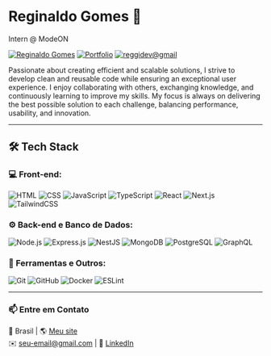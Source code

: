 # Reginaldo Gomes 👋

Intern @ ModeON

[![Reginaldo Gomes](https://img.shields.io/badge/Reginaldo%20Gomes-%2338A169?style=flat&logo=linkedin&logoColor=white)](https://www.linkedin.com/in/reggidev/)
[![Portfolio](https://img.shields.io/badge/Portfolio-%2338A169?style=flat&logo=internet-explorer&logoColor=white)](https://reggidev.vercel.app)
[![reggidev@gmail](https://img.shields.io/badge/reggidev%40gmail.com-%2338A169?style=flat&logo=gmail&logoColor=white)](mailto:reggidev@gmail.com)

Passionate about creating efficient and scalable solutions, I strive to develop clean and reusable code while ensuring an exceptional user experience. I enjoy collaborating with others, exchanging knowledge, and continuously learning to improve my skills. My focus is always on delivering the best possible solution to each challenge, balancing performance, usability, and innovation.

---

## 🛠 Tech Stack  

### 💻 Front-end:  
![HTML](https://img.shields.io/badge/-HTML-2D2D2D?style=flat&logo=html5&logoColor=white) 
![CSS](https://img.shields.io/badge/-CSS-2D2D2D?style=flat&logo=css3&logoColor=white) 
![JavaScript](https://img.shields.io/badge/-JavaScript-2D2D2D?style=flat&logo=javascript&logoColor=F7DF1E) 
![TypeScript](https://img.shields.io/badge/-TypeScript-2D2D2D?style=flat&logo=typescript&logoColor=3178C6) 
![React](https://img.shields.io/badge/-React-2D2D2D?style=flat&logo=react&logoColor=61DAFB) 
![Next.js](https://img.shields.io/badge/-Next.js-2D2D2D?style=flat&logo=next.js&logoColor=white) 
![TailwindCSS](https://img.shields.io/badge/-TailwindCSS-2D2D2D?style=flat&logo=tailwind-css&logoColor=38B2AC)  

### ⚙️ Back-end e Banco de Dados:  
![Node.js](https://img.shields.io/badge/-Node.js-2D2D2D?style=flat&logo=node.js&logoColor=339933) 
![Express.js](https://img.shields.io/badge/-Express.js-2D2D2D?style=flat&logo=express&logoColor=white) 
![NestJS](https://img.shields.io/badge/-NestJS-2D2D2D?style=flat&logo=nestjs&logoColor=E0234E) 
![MongoDB](https://img.shields.io/badge/-MongoDB-2D2D2D?style=flat&logo=mongodb&logoColor=47A248) 
![PostgreSQL](https://img.shields.io/badge/-PostgreSQL-2D2D2D?style=flat&logo=postgresql&logoColor=336791) 
![GraphQL](https://img.shields.io/badge/-GraphQL-2D2D2D?style=flat&logo=graphql&logoColor=E10098)  

### 🔧 Ferramentas e Outros:  
![Git](https://img.shields.io/badge/-Git-2D2D2D?style=flat&logo=git&logoColor=F05032) 
![GitHub](https://img.shields.io/badge/-GitHub-2D2D2D?style=flat&logo=github&logoColor=white) 
![Docker](https://img.shields.io/badge/-Docker-2D2D2D?style=flat&logo=docker&logoColor=2496ED) 
![ESLint](https://img.shields.io/badge/-ESLint-2D2D2D?style=flat&logo=eslint&logoColor=4B32C3)  

---

### 📫 Entre em Contato
📍 Brasil | 🌎 [Meu site](https://seusite.com)  
✉️ seu-email@gmail.com | 💼 [LinkedIn](https://linkedin.com/in/seu-perfil)  

